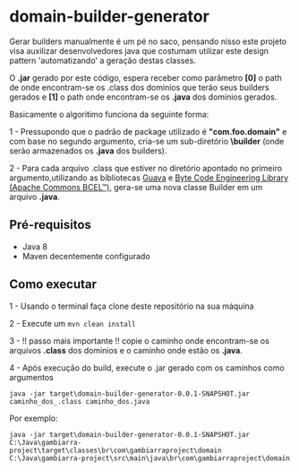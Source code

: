 # domain-builder-generator

Gerar builders manualmente é um pé no saco, pensando nisso este projeto visa auxilizar 
desenvolvedores java que costumam utilizar este design pattern 'automatizando' a geração destas classes.

O **.jar** gerado por este código, espera receber como parâmetro **[0]** o path de onde encontram-se os .class dos dominios
que terão seus builders gerados e **[1]** o path onde encontram-se os **.java** dos dominios gerados.

Basicamente o algoritimo funciona da seguinte forma:

1 - Pressupondo que o padrão de package utilizado é **"com.foo.domain"** e com base no segundo argumento, 
cria-se um sub-diretório **\builder** (onde serão armazenados os **.java** dos builders).

2 - Para cada arquivo .class que estiver no diretório apontado no primeiro argumento,utilizando as bibliotecas [Guava](https://github.com/google/guava) 
e [Byte Code Engineering Library (Apache Commons BCEL™)](https://commons.apache.org/proper/commons-bcel/),
gera-se uma nova classe Builder em um arquivo **.java**.

## Pré-requisitos

-  Java 8
-  Maven decentemente configurado

## Como executar 

1 - Usando o terminal faça clone deste repositório na sua máquina

2 - Execute um ```mvn clean install```

3 - !! passo mais importante !! copie o caminho onde encontram-se os arquivos **.class** dos dominios e o caminho
onde estão os **.java**.

4 - Após execução do build, execute o .jar gerado com os caminhos como argumentos

```java -jar target\domain-builder-generator-0.0.1-SNAPSHOT.jar caminho_dos_.class caminho_dos.java```

Por exemplo:

```java -jar target\domain-builder-generator-0.0.1-SNAPSHOT.jar C:\Java\gambiarra-project\target\classes\br\com\gambiarraproject\domain C:\Java\gambiarra-project\src\main\java\br\com\gambiarraproject\domain```


